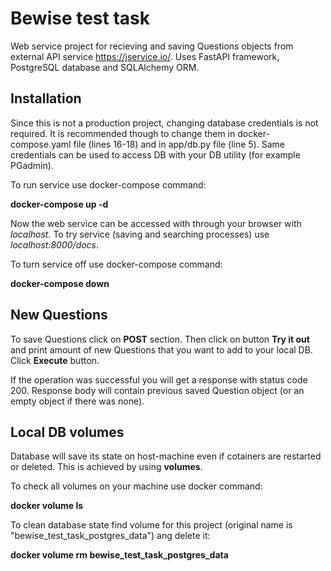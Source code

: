 # Bewise test task
Web service project for recieving and saving Questions objects from external 
API service https://jservice.io/.
Uses FastAPI framework, PostgreSQL database and SQLAlchemy ORM.

## Installation
Since this is not a production project, changing database credentials is not required.
It is recommended though to change them in docker-compose.yaml file (lines 16-18) and in app/db.py file (line 5).
Same credentials can be used to access DB with your DB utility (for example PGadmin).

To run service use docker-compose command:

**docker-compose up -d**

Now the web service can be accessed with through your browser with *localhost*. 
To try service (saving and searching processes) use *localhost:8000/docs*.

To turn service off use docker-compose command:

**docker-compose down**

## New Questions

To save Questions click on **POST** section. 
Then click on button **Try it out** and print amount of new Questions that you want to add to your local DB.
Click **Execute** button.

If the operation was successful you will get a response with status code 200.
Response body will contain previous saved Question object (or an empty object if there was none).

## Local DB volumes

Database will save its state on host-machine even if cotainers are restarted or deleted.
This is achieved by using **volumes**.

To check all volumes on your machine use docker command:

**docker volume ls**

To clean database state find volume for this project (original name is "bewise_test_task_postgres_data") ang delete it:

**docker volume rm bewise_test_task_postgres_data**



